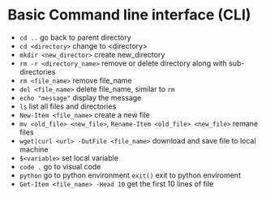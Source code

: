 # Basic Command line interface (CLI)
- `cd ..` go back  to parent directory
- `cd <directory>` change to \<directory>
- `mkdir <new_director>` create new_directory
- `rm -r <directory_name>` remove or delete directory along with sub-directories
- `rm <file_name>` remove file_name
- `del <file_name>` delete file_name, similar to `rm`
- `echo "message"` display the message
- `ls` list all files and directories
- `New-Item <file_name>` create a new file
- `mv <old_file> <new_file>`, `Rename-Item <old_file> <new_file>` remane files
- `wget|curl <url> -OutFile <file_name>` download and save file to local machine
- `$<variable>` set local variable
- `code .` go to visual code
- `python` go to python environment  `exit()` exit to python enviroment
- `Get-Item <file_name> -Head 10` get the first 10 lines of file
